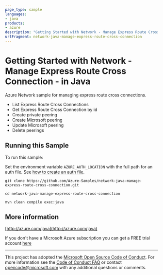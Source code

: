 ```yaml
---
page_type: sample
languages:
- java
products:
- azure
description: "Getting Started with Network - Manage Express Route Cross Connection - in Java"
urlFragment: network-java-manage-express-route-cross-connection
---
```


# Getting Started with Network - Manage Express Route Cross Connection - in Java #


  Azure Network sample for managing express route cross connections.
   - List Express Route Cross Connections
   - Get Express Route Cross Connection by id
   - Create private peering
   - Create Microsoft peering
   - Update Microsoft peering
   - Delete peerings
 

## Running this Sample ##

To run this sample:

Set the environment variable `AZURE_AUTH_LOCATION` with the full path for an auth file. See [how to create an auth file](https://github.com/Azure/azure-libraries-for-java/blob/master/AUTH.md).

    git clone https://github.com/Azure-Samples/network-java-manage-express-route-cross-connection.git

    cd network-java-manage-express-route-cross-connection

    mvn clean compile exec:java

## More information ##

[http://azure.com/java](http://azure.com/java)

If you don't have a Microsoft Azure subscription you can get a FREE trial account [here](http://go.microsoft.com/fwlink/?LinkId=330212)

---

This project has adopted the [Microsoft Open Source Code of Conduct](https://opensource.microsoft.com/codeofconduct/). For more information see the [Code of Conduct FAQ](https://opensource.microsoft.com/codeofconduct/faq/) or contact [opencode@microsoft.com](mailto:opencode@microsoft.com) with any additional questions or comments.
